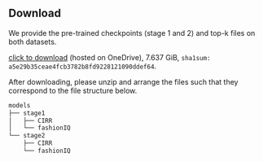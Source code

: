 ## Download

We provide the pre-trained checkpoints (stage 1 and 2) and top-k files on both datasets.

[click to download](https://1drv.ms/u/s!AgLqyV5O53gxuMoaukdjb9FA46bymQ?e=XQKUbh) (hosted on OneDrive), 7.637 GiB, `sha1sum: a5e29b35ceae4fcb3782b8fd9228121090ddef64`.


After downloading, please unzip and arrange the files such that they correspond to the file structure below.

```bash
models
├── stage1
│   ├── CIRR
│   └── fashionIQ
└── stage2
    ├── CIRR
    └── fashionIQ

```